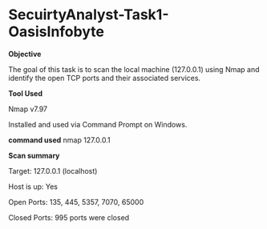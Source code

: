 # SecuirtyAnalyst-Task1-OasisInfobyte
**Objective**

The goal of this task is to scan the local machine (127.0.0.1) using Nmap and identify the open TCP ports and their associated services.

**Tool Used**

Nmap v7.97

Installed and used via Command Prompt on Windows.

**command used**
nmap 127.0.0.1

**Scan summary**

Target: 127.0.0.1 (localhost)

Host is up: Yes

Open Ports: 135, 445, 5357, 7070, 65000

Closed Ports: 995 ports were closed
